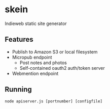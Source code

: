 # skein

Indieweb static site generator

## Features

* Publish to Amazon S3 or local filesystem
* Micropub endpoint
    * Post notes and photos
    * Self-contained oauth2 auth/token server
* Webmention endpoint

## Running

```
node apiserver.js [portnumber] [configfile]
```
